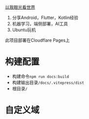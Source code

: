 [以我眼光看世界](https://italks.github.io/)
1. 分享Android，Flutter，Kotlin经验
2. 机器学习，端侧部署，AI工具
3. Ubuntu玩机

此项目部署在Cloudflare Pages上
# 构建配置
- 构建命令`npm run docs:build`
- 构建输出目录`/docs/.vitepress/dist`
- 根目录`/`
# 自定义域[](https://page.zhoulizhi.fun)